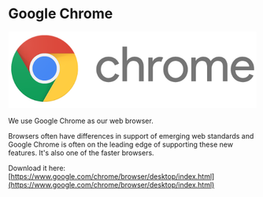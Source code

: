 # Google Chrome

![](../.gitbook/assets/google_chrome_logo.png)

We use Google Chrome as our web browser.

Browsers often have differences in support of emerging web standards and Google Chrome is often on the leading edge of supporting these new features. It's also one of the faster browsers.

Download it here: [https://www.google.com/chrome/browser/desktop/index.html](https://www.google.com/chrome/browser/desktop/index.html)

